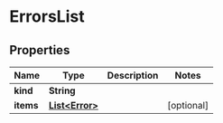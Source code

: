 

# ErrorsList


## Properties

Name | Type | Description | Notes
------------ | ------------- | ------------- | -------------
**kind** | **String** |  | 
**items** | [**List&lt;Error&gt;**](Error.md) |  |  [optional]



